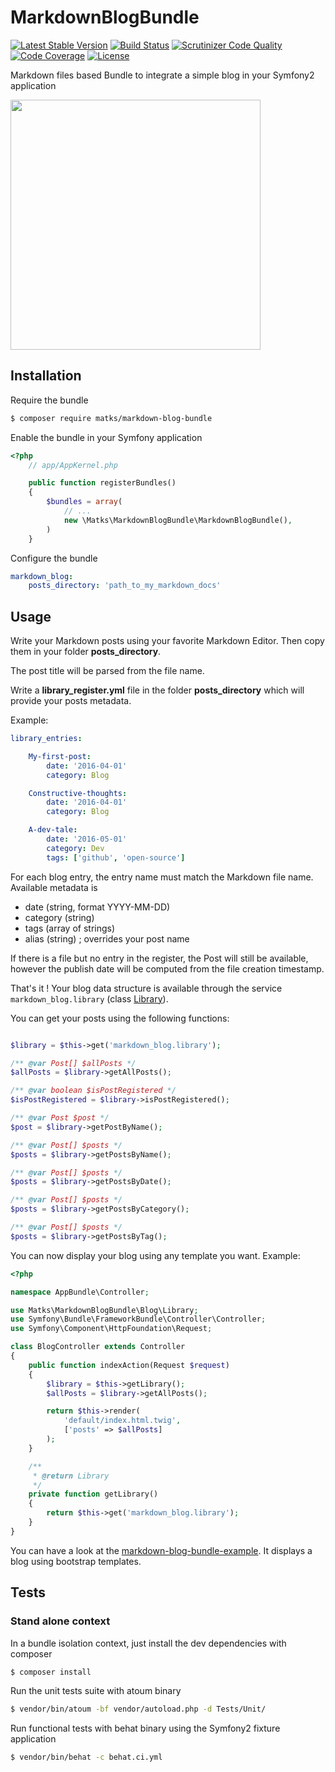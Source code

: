 MarkdownBlogBundle
==================

[![Latest Stable Version](https://poser.pugx.org/matks/markdown-blog-bundle/v/stable.svg)](https://packagist.org/packages/matks/markdown-blog-bundle)
[![Build Status](https://travis-ci.org/matks/MarkdownBlogBundle.svg?branch=master)](https://travis-ci.org/matks/MarkdownBlogBundle)
[![Scrutinizer Code Quality](https://scrutinizer-ci.com/g/matks/MarkdownBlogBundle/badges/quality-score.png?b=master)](https://scrutinizer-ci.com/g/matks/MarkdownBlogBundle/?branch=master)
[![Code Coverage](https://scrutinizer-ci.com/g/matks/MarkdownBlogBundle/badges/coverage.png?b=master)](https://scrutinizer-ci.com/g/matks/MarkdownBlogBundle/?branch=master)
[![License](https://poser.pugx.org/matks/markdown-blog-bundle/license.svg)](https://packagist.org/packages/matks/markdown-blog-bundle)

Markdown files based Bundle to integrate a simple blog in your Symfony2 application

<img src="https://cloud.githubusercontent.com/assets/3830050/15139430/61e1b8e2-1696-11e6-9dec-28e3909848b9.jpg" width="400px"/>

## Installation

Require the bundle
```bash
$ composer require matks/markdown-blog-bundle
```

Enable the bundle in your Symfony application

```php
<?php
    // app/AppKernel.php

    public function registerBundles()
    {
        $bundles = array(
            // ...
            new \Matks\MarkdownBlogBundle\MarkdownBlogBundle(),
        )
    }
```

Configure the bundle
```yml
markdown_blog:
    posts_directory: 'path_to_my_markdown_docs'
```

## Usage

Write your Markdown posts using your favorite Markdown Editor.
Then copy them in your folder __posts_directory__.

The post title will be parsed from the file name.

Write a __library_register.yml__ file in the folder __posts_directory__ which will provide your posts metadata.

Example:
```yml
library_entries:

    My-first-post:
        date: '2016-04-01'
        category: Blog

    Constructive-thoughts:
        date: '2016-04-01'
        category: Blog

    A-dev-tale:
        date: '2016-05-01'
        category: Dev
        tags: ['github', 'open-source']
```

For each blog entry, the entry name must match the Markdown file name.
Available metadata is
 * date (string, format YYYY-MM-DD)
 * category (string)
 * tags (array of strings)
 * alias (string) ; overrides your post name

If there is a file but no entry in the register, the Post will still be available, however
the publish date will be computed from the file creation timestamp.

That's it ! Your blog data structure is available through the service `markdown_blog.library`
(class [Library](https://github.com/matks/MarkdownBlogBundle/blob/master/Blog/Library.php)).

You can get your posts using the following functions:
```php

$library = $this->get('markdown_blog.library');

/** @var Post[] $allPosts */
$allPosts = $library->getAllPosts();

/** @var boolean $isPostRegistered */
$isPostRegistered = $library->isPostRegistered();

/** @var Post $post */
$post = $library->getPostByName();

/** @var Post[] $posts */
$posts = $library->getPostsByName();

/** @var Post[] $posts */
$posts = $library->getPostsByDate();

/** @var Post[] $posts */
$posts = $library->getPostsByCategory();

/** @var Post[] $posts */
$posts = $library->getPostsByTag();

```

You can now display your blog using any template you want. Example:
```php
<?php

namespace AppBundle\Controller;

use Matks\MarkdownBlogBundle\Blog\Library;
use Symfony\Bundle\FrameworkBundle\Controller\Controller;
use Symfony\Component\HttpFoundation\Request;

class BlogController extends Controller
{
    public function indexAction(Request $request)
    {
        $library = $this->getLibrary();
        $allPosts = $library->getAllPosts();

        return $this->render(
            'default/index.html.twig',
            ['posts' => $allPosts]
        );
    }

    /**
     * @return Library
     */
    private function getLibrary()
    {
        return $this->get('markdown_blog.library');
    }
}
```

You can have a look at the [markdown-blog-bundle-example](https://github.com/matks/markdown-blog-bundle-example).
It displays a blog using bootstrap templates.

## Tests

### Stand alone context

In a bundle isolation context, just install the dev dependencies with composer
```bash
$ composer install
```

Run the unit tests suite with atoum binary
```bash
$ vendor/bin/atoum -bf vendor/autoload.php -d Tests/Unit/
```

Run functional tests with behat binary using the Symfony2 fixture application
```bash
$ vendor/bin/behat -c behat.ci.yml
```
